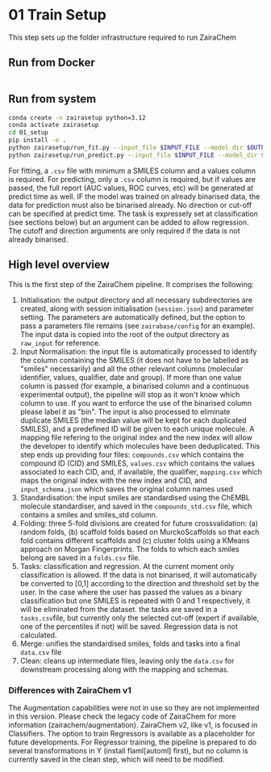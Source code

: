 # 01 Train Setup

This step sets up the folder infrastructure required to run ZairaChem

## Run from Docker

```bash


```

## Run from system 

```bash
conda create -n zairasetup python=3.12
conda activate zairasetup
cd 01_setup
pip install -e .
python zairasetup/run_fit.py --input_file $INPUT_FILE --model_dir $OUTPUT_DIR --cutoff 0.1 --direction low 
python zairasetup/run_predict.py --input_file $INPUT_FILE --model_dir $MODEL_DIR --output_dir $OUTPUT_DIR 
```
For fitting, a `.csv` file with minimum a SMILES column and a values column is required. For predicting, only a `.csv` column is required, but if values are passed, the full report (AUC values, ROC curves, etc) will be generated at predict time as well. IF the model was trained on already binarised data, the data for prediction must also be binarised already. No direction or cut-off can be specified at predict time.
The task is expressely set at classification (see sections below) but an argument can be added to allow regression. The cutoff and direction arguments are only required if the data is not already binarised.

## High level overview

This is the first step of the ZairaChem pipeline. It comprises the following:
1. Initialisation: the output directory and all necessary subdirectories are created, along with session initialisation (`session.json`) and parameter setting. The parameters are automatically defined, but the option to pass a parameters file remains (see `zairabase/config` for an example). The input data is copied into the root of the output directory as `raw_input` for reference.
2. Input Normalisation: the input file is automatically processed to identify the column containing the SMILES (it does not have to be labelled as "smiles" necessarily) and all the other relevant columns (molecular identifier, values, qualifier, date and group). If more than one value column is passed (for example, a binarised column and a continuous experimental output), the pipeline will stop as it won't know which column to use. If you want to enforce the use of the binarised column please label it as "bin". The input is also processed to eliminate duplicate SMILES (the median value will be kept for each duplicated SMILES), and a predefined ID will be given to each unique molecule. A mapping file refering to the original index and the new index will allow the developer to identify which molecules have been deduplicated. This step ends up providing four files: `compounds.csv` which contains the compound ID (CID) and SMILES, `values.csv` which contains the values associated to each CID, and, if available, the qualifier, `mapping.csv` which maps the original index with the new index and CID, and `input_schema.json` which saves the original column names used
3. Standardisation: the input smiles are standardised using the ChEMBL molecule standardiser, and saved in the `compounds_std.csv` file, which contains a smiles and smiles_std column.
4. Folding: three 5-fold divisions are created for future crossvalidation: (a) random folds, (b) scaffold folds based on MurckoScaffolds so that each fold contains different scaffolds and (c) cluster folds using a KMeans approach on Morgan Fingerprints. The folds to which each smiles belong are saved in a `folds.csv` file. 
6. Tasks: classification and regression. At the current moment only classification is allowed. If the data is not binarised, it will automatically be converted to [0,1] according to the direction and threshold set by the user. In the case where the user has passed the values as a binary classification but one SMILES is repeated with 0 and 1 respectively, it will be eliminated from the dataset. the tasks are saved in a `tasks.csv`file, but currently only the selected cut-off (expert if available, one of the percentiles if not) will be saved. Regression data is not calculated.
7. Merge: unifies the standardised smiles, folds and tasks into a final `data.csv` file
8. Clean: cleans up intermediate files, leaving only the `data.csv` for downstream processing along with the mapping and schemas.

### Differences with ZairaChem v1
The Augmentation capabilities were not in use so they are not implemented in this version. Please check the legacy code of ZairaChem for more information (zairachem/augmentation).
ZairaChem v2, like v1, is focused in Classifiers. The option to train Regressors is available as a placeholder for future developments. For Regressor training, the pipeline is prepared to do several transformations in Y (install flaml[automl] first), but no column is currently saved in the clean step, which will need to be modified.